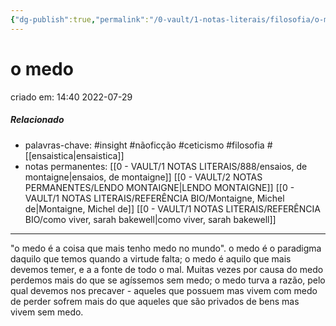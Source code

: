 ```yaml
---
{"dg-publish":true,"permalink":"/0-vault/1-notas-literais/filosofia/o-medo/","tags":["insight","nãoficção","ceticismo","filosofia"],"dgHomeLink":true,"dgShowLocalGraph":true,"dgShowFileTree":true,"dgEnableSearch":true}
---
```


# o medo
criado em: 14:40 2022-07-29

##### Relacionado
- palavras-chave: #insight #nãoficção #ceticismo #filosofia #[[ensaistica\|ensaistica]]
- notas permanentes: [[0 - VAULT/1 NOTAS LITERAIS/888/ensaios, de montaigne\|ensaios, de montaigne]] [[0 - VAULT/2 NOTAS PERMANENTES/LENDO MONTAIGNE\|LENDO MONTAIGNE]]
[[0 - VAULT/1 NOTAS LITERAIS/REFERÊNCIA BIO/Montaigne, Michel de\|Montaigne, Michel de]] [[0 - VAULT/1 NOTAS LITERAIS/REFERÊNCIA BIO/como viver, sarah bakewell\|como viver, sarah bakewell]]

---
"o medo é a coisa que mais tenho medo no mundo".
o medo é o paradigma daquilo que temos quando a virtude falta; o medo é aquilo que mais devemos temer, e a a fonte de todo o mal.  Muitas vezes por causa do medo perdemos mais do que se agíssemos sem medo; o medo turva a razão, pelo qual devemos nos precaver - aqueles que possuem mas vivem com medo de perder sofrem mais do que aqueles que são privados de bens mas vivem sem medo.